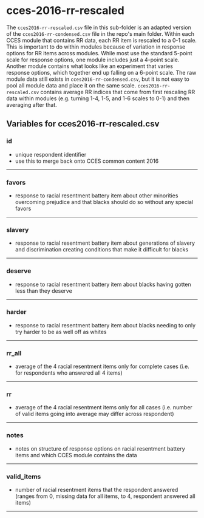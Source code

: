 # cces-2016-rr-rescaled

The `cces2016-rr-rescaled.csv` file in this sub-folder is an adapted version of the `cces2016-rr-condensed.csv` file in the repo's main folder. Within each CCES module that contains RR data, each RR item is rescaled to a 0-1 scale. This is important to do within modules because of variation in response options for RR items across modules. While most use the standard 5-point scale for response options, one module includes just a 4-point scale. Another module contains what looks like an experiment that varies response options, which together end up falling on a 6-point scale. The raw module data still exists in `cces2016-rr-condensed.csv`, but it is not easy to pool all module data and place it on the same scale. `cces2016-rr-rescaled.csv` contains average RR indices that come from first rescaling RR data within modules (e.g. turning 1-4, 1-5, and 1-6 scales to 0-1) and then averaging after that.

## Variables for cces2016-rr-rescaled.csv

### id
- unique respondent identifier
- use this to merge back onto CCES common content 2016

-----------------

### favors
- response to racial resentment battery item about other minorities overcoming prejudice and that blacks should do so without any special favors

-----------------

### slavery
- response to racial resentment battery item about generations of slavery and discrimination creating conditions that make it difficult for blacks

-----------------

### deserve
- response to racial resentment battery item about blacks having gotten less than they deserve

-----------------

### harder
- response to racial resentment battery item about blacks needing to only try harder to be as well off as whites

-----------------

### rr_all
- average of the 4 racial resentment items only for complete cases (i.e. for respondents who answered all 4 items)

-----------------

### rr
- average of the 4 racial resentment items only for all cases (i.e. number of valid items going into average may differ across respondent)

-----------------

### notes
- notes on structure of response options on racial resentment battery items and which CCES module contains the data

-----------------

### valid_items
- number of racial resentment items that the respondent answered (ranges from 0, missing data for all items, to 4, respondent answered all items)

-----------------